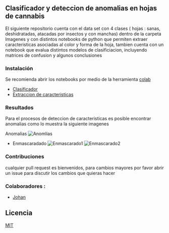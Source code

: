 ## Clasificador y deteccion de anomalias en hojas de cannabis 

El siguiente repositorio cuenta con el data set con 4 clases ( hojas : sanas, deshidratadas, atacadas por insectos y con manchas) dentro de la carpeta Imagenes
y con distintos notebooks de python que permiten extraer caracteristicas asociadas al color y forma de la hoja, tambien cuenta con un notebook que evalua distintos modelos
de clasificiacion, incluyendo matrices de confusion y algunos conclusiones


### Instalación 
Se recomienda abrir los notebooks por medio de la herramienta [colab](https://colab.research.google.com/)

- [Clasificador](https://colab.research.google.com/drive/1-MD-6-0SizOh9K1R4cJwd2wmNjVKEktk)
- [Extraccion de caracteristicas](https://colab.research.google.com/drive/1neMXQf0tRO6G0GM514OIWS_qhzyNPgog)

### Resultados
 Para el procesos de deteccion de caracteristicas es posible encontrar anomalias como lo muestra la siguiente imagenes

Anomalias
![Anomlias](https://raw.githubusercontent.com/joaramirezra/ClasificadorHojasCanabis/master/Imagenes/Contorno.png)

* Enmascaradado
![Enmascarado1](https://raw.githubusercontent.com/joaramirezra/ClasificadorHojasCanabis/master/Imagenes/Enmascarada.png)
![Enmascarado2](https://raw.githubusercontent.com/joaramirezra/ClasificadorHojasCanabis/master/Imagenes/Suavizada.png)




### Contribuciones
cualquier pull request es bienvenidos, para cambios mayores por favor abrir un issue para discutir los cambios que quieras hacer
### Colaboradores :
- [Johan](https://github.com/joaramirezra/)
## Licencia
[MIT](https://choosealicense.com/licenses/mit/)
